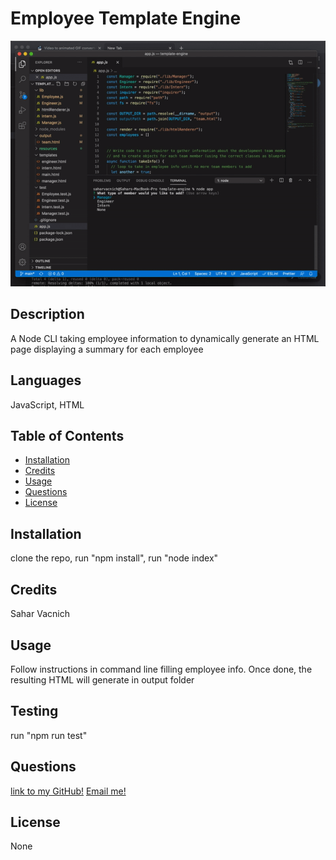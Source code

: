# Employee Template Engine
  ![Alt Text](resources/walkthrough.gif)


  ## Description
  A Node CLI taking employee information to dynamically generate an HTML page displaying a summary for each employee

  ## Languages
  JavaScript, HTML

  ## Table of Contents
  - [Installation](#Installation)
  - [Credits](#Credits)
  - [Usage](#Usage)
  - [Questions](#Questions)
  - [License](#License)


  ## Installation
  clone the repo, run "npm install", run "node index"


  ## Credits
  Sahar Vacnich


  ## Usage
  Follow instructions in command line filling employee info. Once done, the resulting HTML will generate in output folder


  ## Testing
  run "npm run test"


  ## Questions
  [link to my GitHub!](https://github.com/saharVac)
  [Email me!](mailto:vcsahar@gmail.com)
  


  ## License
  None

